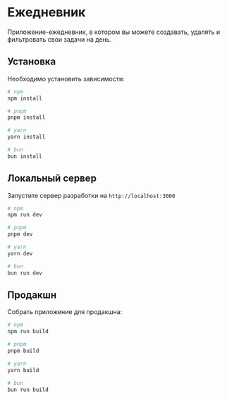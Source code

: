 # Ежедневник

Приложение-ежедневник, в котором вы можете создавать, удалять и фильтровать свои задачи на день.

## Установка

Необходимо установить зависимости:

```bash
# npm
npm install

# pnpm
pnpm install

# yarn
yarn install

# bun
bun install
```

## Локальный сервер

Запустите сервер разработки на `http://localhost:3000`

```bash
# npm
npm run dev

# pnpm
pnpm dev

# yarn
yarn dev

# bun
bun run dev
```

## Продакшн

Собрать приложение для продакшна:

```bash
# npm
npm run build

# pnpm
pnpm build

# yarn
yarn build

# bun
bun run build
```
